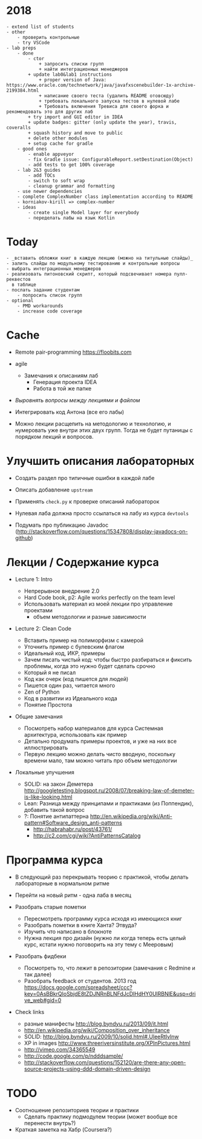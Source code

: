 # 2018
    - extend list of students
    - other
        - проверить контрольные
        - try VSCode
    - lab preps
        - done
            - ctor
                + запросить списки групп
                + найти интеграционных менеджеров
            + update lab0&lab1 instructions
                + proper version of Java: https://www.oracle.com/technetwork/java/javafxscenebuilder-1x-archive-2199384.html
                + написание своего теста (удалить README отовсюду)
                + требовать локального запуска тестов в нулевой лабе
                + Требовать включения Тревиса для своего форка и рекомендовать это для других лаб
            + try import and GUI editor in IDEA
            + update badges: gitter (only update the year), travis, coveralls
            + squash history and move to public
            + delete other modules
            + setup cache for gradle
        - good ones
            - enable appveyor
            - fix Gradle issue: ConfigurableReport.setDestination(Object)
            - add tests to get 100% coverage
        - lab 2&3 guides
            - add TOCs
            - switch to soft wrap
            - cleanup grammar and formatting
        - use newer dependencies
        - complete ComplexNumber class implementation according to README
        - korniakov-kirill => complex-number
        - ideas
            - create single Model layer for everybody
            - переделать лабы на язык Kotlin


# Today

    - _вставить обложки книг в каждую лекцию (можно на титульные слайды)_
    - залить слайды по модульному тестированию и контрольные вопросы
    - выбрать интеграционных менеджеров
    - реализовать питоновский скрипт, который подсвечивает номера пулл-реквестов
      в таблице
    - послать задание студентам
        - попросить список групп
    - optional
        - PMD workarounds
        - increase code coverage

# Cache

  - Remote pair-programming <https://floobits.com>

  - agile
    - Замечания к описаниям лаб
      - Генерация проекта IDEA
      - Работа в той же папке

  - _Выровнять вопросы между лекциями и файлом_
  - Интегрировать код Антона (все его лабы)
  - Можно лекции расщепить на методологию и технологию, и нумеровать уже внутри
    этих двух групп. Тогда не будет путаницы с порядком лекций и вопросов.

# Улучшить описания лабораторных

  - Создать раздел про типичные ошибки в каждой лабе
  - Описать добавление `upstream`

  - Применять `check.py` к проверке описаний лабораторок
  - Нулевая лаба должна просто ссылаться на лабу из курса `devtools`
  - Подумать про публикацию Javadoc (<http://stackoverflow.com/questions/15347808/display-javadocs-on-github>)

# Лекции / Содержание курса

  - Lecture 1: Intro
    - Непрерывное внедрение 2.0
    - Hard Code book, p2: Agile works perfectly on the team level
    - Использовать материал из моей лекции про управление проектами
      - объем методологии и разные зависимости

  - Lecture 2: Clean Code
    - Вставить пример на полиморфизм с камерой
    - Уточнить пример с булевским флагом
    - Идеальный код, ИКР, примеры
    - Зачем писать чистый код: чтобы быстро разбираться и фиксить проблемы,
      когда это нужно будет сделать срочно
    - Который я не писал
    - Код как очерк (код пишется для людей)
    - Пишется один раз, читается много
    - Zen of Python
    - Код в развитии из Идеального кода
    - Понятие Простота

  - Общие замечания
    - Посмотреть набор материалов для курса Системная архитектура,
      использовать как пример
    - Детально продумать примеры проектов, и уже на них все иллюстрировать
    - Первую лекцию можно делать чисто вводную, поскольку времени мало,
      там можно читать про объем методологии

  - Локальные улучшения
    - SOLID: на закон Деметера <http://googletesting.blogspot.ru/2008/07/breaking-law-of-demeter-is-like-looking.html>
    - Lean: Разница между принципами и практиками (из Поппендик), добавить такой
      вопрос
    - ?: Понятие антипаттерна <http://en.wikipedia.org/wiki/Anti-pattern#Software_design_anti-patterns>
      - <http://habrahabr.ru/post/43761/>
      - <http://c2.com/cgi/wiki?AntiPatternsCatalog>

# Программа курса
  - В следующий раз перекрывать теорию с практикой, чтобы делать лабораторные
    в нормальном ритме
  - Перейти на новый ритм - одна лаба в месяц

  - Разобрать старые пометки
    - Пересмотреть программу курса исходя из имеющихся книг
    - Разобрать пометки в книге Ханта? Этвуда?
    - Изучить что написано в блокноте
    - Нужна лекция про дизайн (нужно ли когда теперь есть целый курс, кстати
      нужно поговорить на эту тему с Мееровым)

  - Разобрать фидбеки
    - Посмотреть то, что лежит в репозитории (замечания с Redmine и так далее)
    - Разобрать feedback от студентов. 2013 год
      <https://docs.google.com/spreadsheet/ccc?key=0AsBBkrQIoSbjdE8tZDJNRnBLNFdJcDlHdHY0UlRBNlE&usp=drive_web#gid=0>

  - Check links
    - разные манифесты <http://blog.byndyu.ru/2013/09/it.html>
    - <http://en.wikipedia.org/wiki/Composition_over_inheritance>
    - SOLID: <http://blog.byndyu.ru/2009/10/solid.html#.UleeRtIvlnw>
    - XP in images <http://www.threeriversinstitute.org/XPInPictures.html>
    - <http://vimeo.com/34365549>
    - <http://code.google.com/p/ndddsample/>
    - <http://stackoverflow.com/questions/152120/are-there-any-open-source-projects-using-ddd-domain-driven-design>

# TODO
  - Соотношение репозиториев теории и практики
    - Сделать практику подмодулем теории (может вообще все перенести внутрь?)
  - Краткая заметка на Хабр (Coursera?)

